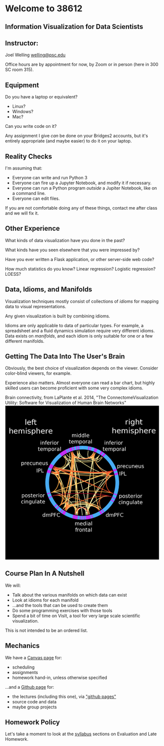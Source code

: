 # Welcome to 38612 #
## Information Visualization for Data Scientists ##



## Instructor: ##
Joel Welling
welling@psc.edu

Office hours are by appointment for now, by Zoom or in person (here in 300 SC room 315).



## Equipment ##
Do you have a laptop or equivalent?
* Linux?
* Windows?
* Mac?

Can you write code on it?

Any assignment I give *can* be done on your Bridges2 accounts, but
it's entirely appropriate (and maybe easier) to do it on your laptop.



## Reality Checks ##
I'm assuming that:
* Everyone can write and run Python 3
* Everyone can fire up a Jupyter Notebook, and modify it if
necessary.
* Everyone can run a Python program *outside* a Jupiter
Notebook, like on a command line.
* Everyone can edit files.

If you are not comfortable doing any of these things, contact me after
class and we will fix it.



## Other Experience ##

What kinds of data visualization have you done in the past?

What kinds have you seen elsewhere that you were impressed by?

Have you ever written a Flask application, or other server-side web code?

How much statistics do you know?  Linear regression? Logistic regression? LOESS?



## Data, Idioms, and Manifolds ##

Visualization techniques mostly consist of collections of *idioms* for
mapping data to visual representations.

Any given visualization is built by combining idioms.

Idioms are only applicable to data of particular types.  For example,
a spreadsheet and a fluid dynamics simulation require very different
idioms.  Data exists on *manifolds*, and each idiom is only suitable
for one or a few different manifolds.



## Getting The Data Into The User's Brain ##

Obviously, the best choice of visualization depends on the viewer.
Consider color-blind viewers, for example.

Experience also matters.  Almost everyone can read a bar chart, but
highly skilled users can become proficient with some very complex
idioms.


<span class=tinytext>Brain connectivity, from LaPlante et al. 2014, "The ConnectomeVisualization 
Utility: Software for Visualization of Human Brain Networks"</span>
<span class='image60'>
![Part of Fig. 5 of doi:10.1371/journal.pone.0113838.g005](images/10.1371_journal.pone.0113838_fig_5.png)
</span>



## Course Plan In A Nutshell ##

We will:
* Talk about the various manifolds on which data can exist
* Look at idioms for each manifold
* ...and the tools that can be used to create them
* Do some programming exercises with those tools
* Spend a bit of time on VisIt, a tool for very large scale
scientific visualization.


This is not intended to be an ordered list.



## Mechanics ##

We have a <a href="https://canvas.cmu.edu/courses/26411/pages/course-intro?module_item_id=4978482" target="_blank">Canvas page</a> for:
* scheduling
* assignments
* homework hand-in, unless otherwise specified

...and a <a href="https://github.com/jswelling/CMU-MS-DAS-Vis-S22" target="_blank">Github page</a> for:
* the lectures (including this one), via <a href="https://jswelling.github.io/CMU-MS-DAS-Vis-S22/" target="_blank">"github pages"</a>
* source code and data
* maybe group projects



## Homework Policy ##

Let's take a moment to look at the [syllabus](https://canvas.cmu.edu/courses/26411/assignments/syllabus) sections on Evaluation and Late Homework.